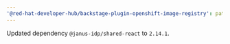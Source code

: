 ```yaml
---
'@red-hat-developer-hub/backstage-plugin-openshift-image-registry': patch
---
```


Updated dependency `@janus-idp/shared-react` to `2.14.1`.
